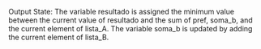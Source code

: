 Output State: The variable resultado is assigned the minimum value between the current value of resultado and the sum of pref, soma_b, and the current element of lista_A. The variable soma_b is updated by adding the current element of lista_B.